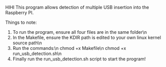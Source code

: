 HIHI
This program allows detection of multiple USB insertion into the Raspberry PI. 

Things to note:
1. To run the program, ensure all four files are in the same folder\n
2. In the Makefile, ensure the KDIR path is edited to your own linux kernel source path\n
3. Run the commands:\n
   chmod +x Makefile\n
   chmod +x run_usb_detection.sh\n
5. Finally run the run_usb_detection.sh script to start the program!

